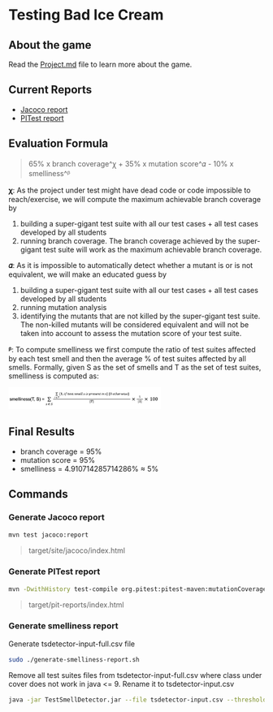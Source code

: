 # Testing Bad Ice Cream

## About the game

Read the [Project.md](docs/Project.md) file to learn more about the game.

## Current Reports

- [Jacoco report](reports/jacoco/index.html)
- [PITest report](reports/pitest/index.html)

## Evaluation Formula

> 65% x branch coverage^ꭓ + 35% x mutation score^𝛼 - 10% x smelliness^ᵝ

**ꭓ**: As the project under test might have dead code or code impossible to reach/exercise, we will compute the maximum achievable branch coverage by

1. building a super-gigant test suite with all our test cases + all test cases developed by all students
2. running branch coverage. The branch coverage achieved by the super-gigant test suite will work as the maximum achievable branch coverage.

**𝛼**: As it is impossible to automatically detect whether a mutant is or is not equivalent, we will make an educated guess by

1. building a super-gigant test suite with all our test cases + all test cases developed by all students
2. running mutation analysis
3. identifying the mutants that are not killed by the super-gigant test suite. The non-killed mutants will be considered equivalent and will not be taken into account to assess the mutation score of your test suite.

**ᵝ**: To compute smelliness we first compute the ratio of test suites affected by each test smell and then the average % of test suites affected by all smells. Formally, given S as the set of smells and T as the set of test suites, smelliness is computed as:

<img src="docs/resources/smelliness_formula.png" alt="smelliness" width="300"/>

## Final Results

- branch coverage = 95%
- mutation score = 95%
- smelliness = 4.910714285714286% ≈ 5%

## Commands

### Generate Jacoco report

```bash
mvn test jacoco:report
```
>target/site/jacoco/index.html

### Generate PITest report

```bash
mvn -DwithHistory test-compile org.pitest:pitest-maven:mutationCoverage
```
>target/pit-reports/index.html

### Generate smelliness report

Generate tsdetector-input-full.csv file
```bash
sudo ./generate-smelliness-report.sh
```

Remove all test suites files from tsdetector-input-full.csv where class under cover does not work in java <= 9.
Rename it to tsdetector-input.csv

```bash
java -jar TestSmellDetector.jar --file tsdetector-input.csv --thresholds spadini --granularity boolean --output tsdetector-output.csv
```
